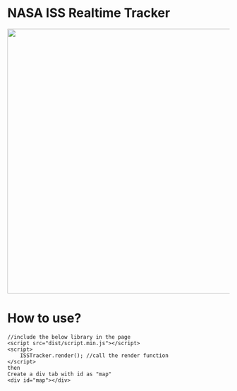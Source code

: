 # NASA ISS Realtime Tracker
<p align="center">
  <img src="snapshot.png" width="600"/>
</p>

# How to use?
```
//include the below library in the page
<script src="dist/script.min.js"></script>
<script>
    ISSTracker.render(); //call the render function
</script>
then
Create a div tab with id as "map"
<div id="map"></div>
```
